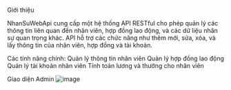 Giới thiệu

NhanSuWebApi cung cấp một hệ thống API RESTful cho phép quản lý các thông tin liên quan đến nhân viên, hợp đồng lao động, và các dữ liệu nhân sự quan trọng khác. API hỗ trợ các chức năng như thêm mới, sửa, xóa, và lấy thông tin của nhân viên, hợp đồng và tài khoản.

Các tính năng chính:
Quản lý thông tin nhân viên
Quản lý hợp đồng lao động
Quản lý tài khoản nhân viên
Tính toán lương và thưởng cho nhân viên

Giao diện Admin 
![image](https://github.com/user-attachments/assets/3676cf36-82d9-4ab7-9004-e8ea11de540d)


